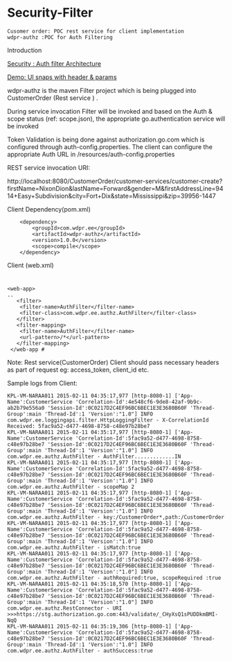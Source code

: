 Security-Filter
=========
	Cusomer order: POC rest service for client implementation
	wdpr-authz :POC for Auth Filtering

Introduction

[Security : Auth filter Architecture](https://github.disney.com/WDPR-RA-UI/Security-Filter/blob/master/Auth-Filter.png)

[Demo: UI snaps with header & params](https://github.disney.com/WDPR-RA-UI/Security-Filter/blob/master/Snaps.png)

wdpr-authz is the maven Filter project which is being  plugged into CustomerOrder (Rest service ) . 

During service invocation Filter will be invoked and based on the Auth & scope status (ref: scope.json), the appropriate go.authentication  service will be invoked 

Token Validation is being done against authorization.go.com which is configured through auth-config.properties. The client can configure the appropriate Auth URL in /resources/auth-config.properties

REST service invocation URI: 

http://localhost:8080/CustomerOrder/customer-services/customer-create?firstName=NixonDion&lastName=Forward&gender=M&firstAddressLine=9414+Easy+Subdivision&city=Fort+Dix&state=Mississippi&zip=39956-1447

Client Dependency(pom.xml)

		<dependency>
			<groupId>com.wdpr.ee</groupId>
			<artifactId>wdpr-authz</artifactId>
			<version>1.0.0</version>	
			<scope>compile</scope>		
		</dependency> 

Client (web.xml)
#     
    <web-app>
    ..
       <filter>
        <filter-name>AuthFilter</filter-name>
        <filter-class>com.wdpr.ee.authz.AuthFilter</filter-class>
       </filter>
       <filter-mapping>
        <filter-name>AuthFilter</filter-name>
        <url-pattern>/*</url-pattern>
       </filter-mapping>
     </web-app #

Note: Rest service(CustomerOrder) Client should pass necessary headers as part of request 
eg: access_token, client_id etc.

Sample logs from Client:

    KPL-VM-NARAA011 2015-02-11 04:35:17,977 [http-8080-1] ['App-Name':CustomerService 'Correlation-Id':4e548cf6-9de8-42af-9b9c-ab2b79e556a0 'Session-Id':0C0217D2C4EF96BC6BEC1E3E3680B60F 'Thread-Group':main 'Thread-Id':1 'Version':"1.0"] INFO  com.wdpr.ee.loggingapi.filter.HttpLoggingFilter - X-CorrelationId Received: 5fac9a52-d477-4698-8758-c48e97b28be7
    KPL-VM-NARAA011 2015-02-11 04:35:17,977 [http-8080-1] ['App-Name':CustomerService 'Correlation-Id':5fac9a52-d477-4698-8758-c48e97b28be7 'Session-Id':0C0217D2C4EF96BC6BEC1E3E3680B60F 'Thread-Group':main 'Thread-Id':1 'Version':"1.0"] INFO  com.wdpr.ee.authz.AuthFilter - AuthFilter.............IN
    KPL-VM-NARAA011 2015-02-11 04:35:17,977 [http-8080-1] ['App-Name':CustomerService 'Correlation-Id':5fac9a52-d477-4698-8758-c48e97b28be7 'Session-Id':0C0217D2C4EF96BC6BEC1E3E3680B60F 'Thread-Group':main 'Thread-Id':1 'Version':"1.0"] INFO  com.wdpr.ee.authz.AuthFilter - scopeMap 2
    KPL-VM-NARAA011 2015-02-11 04:35:17,977 [http-8080-1] ['App-Name':CustomerService 'Correlation-Id':5fac9a52-d477-4698-8758-c48e97b28be7 'Session-Id':0C0217D2C4EF96BC6BEC1E3E3680B60F 'Thread-Group':main 'Thread-Id':1 'Version':"1.0"] INFO  com.wdpr.ee.authz.AuthFilter - key:/CustomerOrder*,path:/CustomerOrder
    KPL-VM-NARAA011 2015-02-11 04:35:17,977 [http-8080-1] ['App-Name':CustomerService 'Correlation-Id':5fac9a52-d477-4698-8758-c48e97b28be7 'Session-Id':0C0217D2C4EF96BC6BEC1E3E3680B60F 'Thread-Group':main 'Thread-Id':1 'Version':"1.0"] INFO  com.wdpr.ee.authz.AuthFilter - isMatch:true
    KPL-VM-NARAA011 2015-02-11 04:35:17,977 [http-8080-1] ['App-Name':CustomerService 'Correlation-Id':5fac9a52-d477-4698-8758-c48e97b28be7 'Session-Id':0C0217D2C4EF96BC6BEC1E3E3680B60F 'Thread-Group':main 'Thread-Id':1 'Version':"1.0"] INFO  com.wdpr.ee.authz.AuthFilter - authRequired:true, scopeRequired :true
    KPL-VM-NARAA011 2015-02-11 04:35:18,570 [http-8080-1] ['App-Name':CustomerService 'Correlation-Id':5fac9a52-d477-4698-8758-c48e97b28be7 'Session-Id':0C0217D2C4EF96BC6BEC1E3E3680B60F 'Thread-Group':main 'Thread-Id':1 'Version':"1.0"] INFO  com.wdpr.ee.authz.RestConnector - URI   >>>https://stg.authorization.go.com:443/validate/_CHyXsQ1sPUDDkmBMI-NqQ
    KPL-VM-NARAA011 2015-02-11 04:35:19,306 [http-8080-1] ['App-Name':CustomerService 'Correlation-Id':5fac9a52-d477-4698-8758-c48e97b28be7 'Session-Id':0C0217D2C4EF96BC6BEC1E3E3680B60F 'Thread-Group':main 'Thread-Id':1 'Version':"1.0"] INFO  com.wdpr.ee.authz.AuthFilter - authSuccess:true
